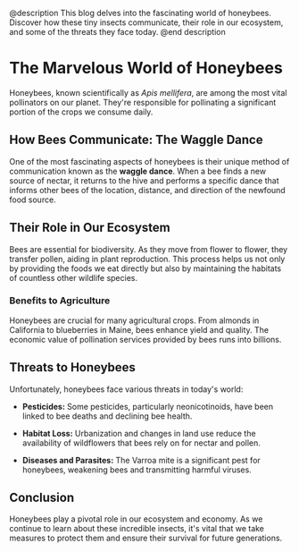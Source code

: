 
@description
This blog delves into the fascinating world of honeybees. Discover how these tiny insects communicate, their role in our ecosystem, and some of the threats they face today.
@end description

# The Marvelous World of Honeybees

Honeybees, known scientifically as _Apis mellifera_, are among the most vital pollinators on our planet. They're responsible for pollinating a significant portion of the crops we consume daily.

## How Bees Communicate: The Waggle Dance

One of the most fascinating aspects of honeybees is their unique method of communication known as the **waggle dance**. When a bee finds a new source of nectar, it returns to the hive and performs a specific dance that informs other bees of the location, distance, and direction of the newfound food source.

## Their Role in Our Ecosystem

Bees are essential for biodiversity. As they move from flower to flower, they transfer pollen, aiding in plant reproduction. This process helps us not only by providing the foods we eat directly but also by maintaining the habitats of countless other wildlife species.

### Benefits to Agriculture

Honeybees are crucial for many agricultural crops. From almonds in California to blueberries in Maine, bees enhance yield and quality. The economic value of pollination services provided by bees runs into billions.

## Threats to Honeybees

Unfortunately, honeybees face various threats in today's world:

- **Pesticides:** Some pesticides, particularly neonicotinoids, have been linked to bee deaths and declining bee health.
  
- **Habitat Loss:** Urbanization and changes in land use reduce the availability of wildflowers that bees rely on for nectar and pollen.
  
- **Diseases and Parasites:** The Varroa mite is a significant pest for honeybees, weakening bees and transmitting harmful viruses.

## Conclusion

Honeybees play a pivotal role in our ecosystem and economy. As we continue to learn about these incredible insects, it's vital that we take measures to protect them and ensure their survival for future generations.
